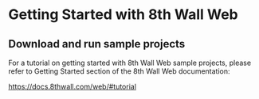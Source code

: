 # Getting Started with 8th Wall Web

## Download and run sample projects

For a tutorial on getting started with 8th Wall Web sample projects, please refer to Getting Started section of the 8th Wall Web documentation:

https://docs.8thwall.com/web/#tutorial
